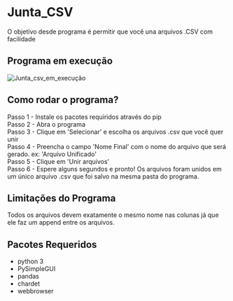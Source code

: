 # Junta_CSV
O objetivo desde programa é permitir que você una arquivos .CSV com facilidade

## Programa em execução
![Junta_csv_em_execução](https://user-images.githubusercontent.com/25333881/118940268-ebbf2300-b926-11eb-8285-69c75e7979f8.gif)

## Como rodar o programa?
Passo 1 - Instale os pacotes requiridos através do pip<br/>
Passo 2 - Abra o programa<br/>
Passo 3 - Clique em 'Selecionar' e escolha os arquivos .csv que você quer unir<br/>
Passo 4 - Preencha o campo 'Nome Final' com o nome do arquivo que será gerado. ex: 'Arquivo Unificado'<br/>
Passo 5 - Clique em 'Unir arquivos'<br/>
Passo 6 - Espere alguns segundos e pronto! Os arquivos foram unidos em um único arquivo .csv que foi salvo na mesma pasta do programa.<br/>

## Limitações do Programa
Todos os arquivos devem exatamente o mesmo nome nas colunas já que ele faz um append entre os arquivos.

## Pacotes Requeridos
- python 3
- PySimpleGUI
- pandas
- chardet
- webbrowser

